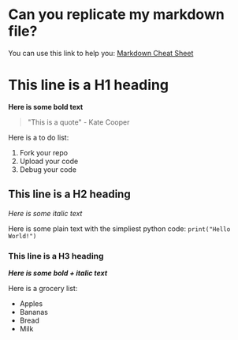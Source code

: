 # Can you replicate my markdown file?

You can use this link to help you: [Markdown Cheat Sheet](https://www.markdownguide.org/cheat-sheet/)

# This line is a H1 heading

**Here is some bold text**

> "This is a quote" - Kate Cooper

Here is a to do list:

1. Fork your repo
2. Upload your code
3. Debug your code

## This line is a H2 heading

*Here is some italic text*

Here is some plain text with the simpliest python code:
`print("Hello World!")`

### This line is a H3 heading
***Here is some bold + italic text***

Here is a grocery list:
- Apples
- Bananas
- Bread
- Milk
